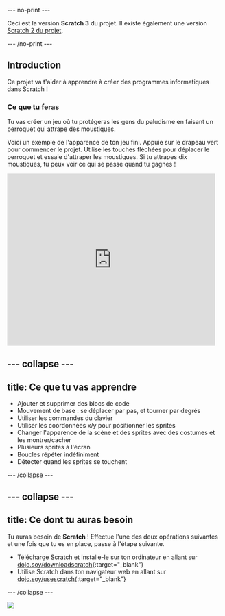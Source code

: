 --- no-print ---

Ceci est la version **Scratch 3** du projet. Il existe également une version [Scratch 2 du projet](https://projects.raspberrypi.org/en/projects/cd-sebento-scratch-1-scratch2).

--- /no-print ---

## Introduction

Ce projet va t'aider à apprendre à créer des programmes informatiques dans Scratch !

### Ce que tu feras

Tu vas créer un jeu où tu protégeras les gens du paludisme en faisant un perroquet qui attrape des moustiques.

Voici un exemple de l'apparence de ton jeu fini. Appuie sur le drapeau vert pour commencer le projet. Utilise les touches fléchées pour déplacer le perroquet et essaie d'attraper les moustiques. Si tu attrapes dix moustiques, tu peux voir ce qui se passe quand tu gagnes !

<div class="scratch-preview">
  <iframe allowtransparency="true" width="485" height="402" src="https://scratch.mit.edu/projects/embed/215534725/?autostart=false" frameborder="0"></iframe>
</div>

--- collapse ---
---
title: Ce que tu vas apprendre
---

* Ajouter et supprimer des blocs de code
* Mouvement de base : se déplacer par pas, et tourner par degrés
* Utiliser les commandes du clavier
* Utiliser les coordonnées x/y pour positionner les sprites
* Changer l'apparence de la scène et des sprites avec des costumes et les montrer/cacher
* Plusieurs sprites à l'écran
* Boucles répéter indéfiniment
* Détecter quand les sprites se touchent

--- /collapse ---

--- collapse ---
---
title: Ce dont tu auras besoin
---

Tu auras besoin de **Scratch** ! Effectue l'une des deux opérations suivantes et une fois que tu es en place, passe à l'étape suivante.

+ Télécharge Scratch et installe-le sur ton ordinateur en allant sur [dojo.soy/downloadscratch](http://dojo.soy/downloadscratch){:target="_blank"}
+ Utilise Scratch dans ton navigateur web en allant sur [dojo.soy/usescratch](http://dojo.soy/usescratch){:target="_blank"}

--- /collapse ---

![](https://code.org/api/hour/begin_rpi_mosquito.png)
